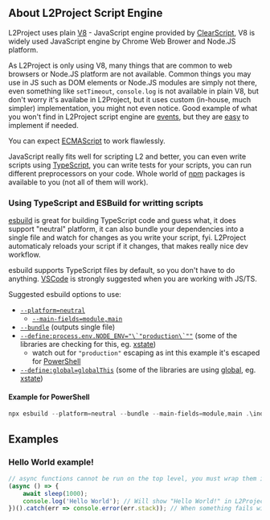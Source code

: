 ## About L2Project Script Engine

L2Project uses plain [V8](https://v8.dev/) - JavaScript engine provided by [ClearScript](https://github.com/microsoft/ClearScript), V8 is widely used JavaScript engine by Chrome Web Brower and Node.JS platform.

As L2Project is only using V8, many things that are common to web browsers or Node.JS platform are not available. Common things you may use in JS such as DOM elements or Node.JS modules are simply not there, even something like `setTimeout`, `console.log` is not available in plain V8, but don't worry it's availabe in L2Project, but it uses custom (in-house, much simpler) implementation, you might not even notice. Good example of what you won't find in L2Project script engine are [events](https://nodejs.org/api/events.html#events), but they are [easy](https://github.com/browserify/events) to implement if needed.

You can expect [ECMAScript](https://tc39.es/ecma262/) to work flawlessly.

JavaScript really fits well for scripting L2 and better, you can even write scripts using [TypeScript](https://www.typescriptlang.org/), you can write tests for your scripts, you can run different preprocessors on your code. Whole world of [npm](https://www.npmjs.com/) packages is available to you (not all of them will work).

### Using TypeScript and ESBuild for writting scripts

[esbuild](https://github.com/evanw/esbuild) is great for building TypeScript code and guess what, it does support "neutral" platform, it can also bundle your dependencies into a single file and watch for changes as you write your script, fyi. L2Project automaticaly reloads your script if it changes, that makes really nice dev workflow.

esbuild supports TypeScript files by default, so you don't have to do anything. [VSCode](https://code.visualstudio.com/) is strongly suggested when you are working with JS/TS.

Suggested esbuild options to use:

- [`--platform=neutral`](https://esbuild.github.io/api/#platform)
  - [`--main-fields=module,main`](https://esbuild.github.io/api/#main-fields)
- [`--bundle`](https://esbuild.github.io/api/#bundle) (outputs single file)
- [``--define:process.env.NODE_ENV="\`"production\`""``](https://esbuild.github.io/api/#define) (some of the libraries are checking for this, eg. [xstate](https://xstate.js.org/))
  - watch out for `"production"` escaping as int this example it's escaped for [PowerShell](https://docs.microsoft.com/en-us/powershell/)
- [`--define:global=globalThis`](https://esbuild.github.io/api/#define) (some of the libraries are using [global](https://nodejs.org/api/globals.html#global), eg. [xstate](https://xstate.js.org/))

#### Example for PowerShell

```powershell
npx esbuild --platform=neutral --bundle --main-fields=module,main .\index.ts --outfile=bundle.js --define:process.env.NODE_ENV="\`"production\`"" --define:global=globalThis
```

## Examples

### Hello World example!
```js
// async functions cannot be run on the top level, you must wrap them inside the closure
(async () => {
    await sleep(1000);
    console.log('Hello World'); // Will show "Hello World!" in L2Project JS Console window, after 1s.
})().catch(err => console.error(err.stack)); // When something fails withtin the closure function above, you would not know without this log statement.
```
